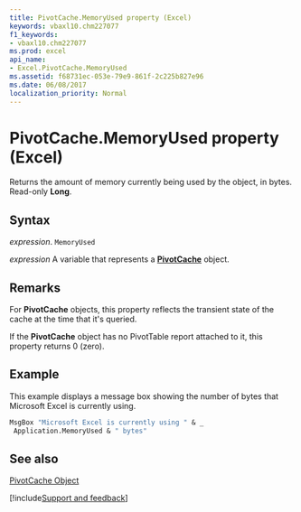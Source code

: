 ```yaml
---
title: PivotCache.MemoryUsed property (Excel)
keywords: vbaxl10.chm227077
f1_keywords:
- vbaxl10.chm227077
ms.prod: excel
api_name:
- Excel.PivotCache.MemoryUsed
ms.assetid: f68731ec-053e-79e9-861f-2c225b827e96
ms.date: 06/08/2017
localization_priority: Normal
---
```



# PivotCache.MemoryUsed property (Excel)

Returns the amount of memory currently being used by the object, in bytes. Read-only  **Long**.


## Syntax

_expression_. `MemoryUsed`

_expression_ A variable that represents a **[PivotCache](Excel.PivotCache.md)** object.


## Remarks

For  **PivotCache** objects, this property reflects the transient state of the cache at the time that it's queried.

If the  **PivotCache** object has no PivotTable report attached to it, this property returns 0 (zero).


## Example

This example displays a message box showing the number of bytes that Microsoft Excel is currently using.


```vb
MsgBox "Microsoft Excel is currently using " & _ 
 Application.MemoryUsed & " bytes"
```


## See also


[PivotCache Object](Excel.PivotCache.md)

[!include[Support and feedback](~/includes/feedback-boilerplate.md)]